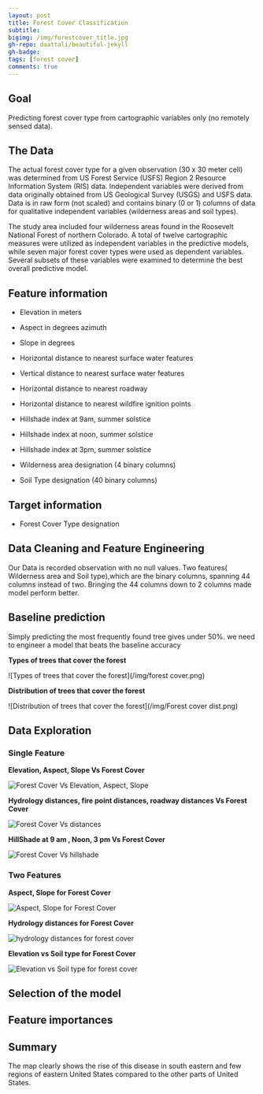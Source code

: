 ```yaml
---
layout: post
title: Forest Cover Classification
subtitle: 
bigimg: /img/forestcover_title.jpg
gh-repo: daattali/beautiful-jekyll
gh-badge: 
tags: [forest cover]
comments: true
---
```

## Goal
  Predicting forest cover type from cartographic variables only
	(no remotely sensed data).

## The Data
  The actual forest cover type for a given observation (30 x 30 meter cell) 
  was determined from US Forest Service (USFS) Region 2 Resource Information System 
(RIS) data.  Independent variables were derived from data originally obtained from 
  US Geological Survey (USGS) and USFS data.  Data is in raw form (not scaled) and contains
binary (0 or 1) columns of data for qualitative independent variables (wilderness areas and soil types).
  
  The study area included four wilderness areas found in 
	the Roosevelt National Forest of northern Colorado.  A total 
	of twelve cartographic measures were utilized as independent 
	variables in the predictive models, while seven major forest 
	cover types were used as dependent variables.  Several subsets 
	of these variables were examined to determine the best overall 
	predictive model. 
	
## Feature information
  
  * Elevation in meters
  
  * Aspect in degrees azimuth
  
  * Slope in degrees
  
  * Horizontal distance to nearest surface water features
  
  * Vertical distance to nearest surface water features
  
  * Horizontal distance to nearest roadway
  
  * Horizontal distance to nearest wildfire ignition points
  
  * Hillshade index at 9am, summer solstice
  
  * Hillshade index at noon, summer solstice
  
  * Hillshade index at 3pm, summer solstice
  
  * Wilderness area designation (4 binary columns)
  
  * Soil Type designation (40 binary columns)

## Target information
  
  * Forest Cover Type designation
  
## Data Cleaning and Feature Engineering
  Our Data is recorded observation with no null values.
  Two features( Wilderness area and Soil type),which are the binary columns, spanning 44 columns instead of two.
  Bringing the 44 columns down to 2 columns made model perform better. 

## Baseline prediction
 Simply predicting the most frequently found tree gives under 50%. we need to engineer a model that beats the baseline accuracy

**Types of trees that cover the forest**

![Types of trees that cover the forest](/img/forest cover.png)

**Distribution of trees that cover the forest**

![Distribution of trees that cover the forest](/img/Forest cover dist.png)

## Data Exploration

### Single Feature

**Elevation, Aspect, Slope Vs Forest Cover**

![Forest Cover Vs Elevation, Aspect, Slope](/img/fc_ele_as_sl.png)

**Hydrology distances, fire point distances, roadway distances Vs Forest Cover**

![Forest Cover Vs distances](/img/fc_dist.png)

**HillShade at 9 am , Noon, 3 pm Vs Forest Cover**

![Forest Cover Vs hillshade](/img/fc_hs.png)

### Two Features
**Aspect, Slope for Forest Cover**

![Aspect, Slope for Forest Cover](/img/fc_as_sl.png)

**Hydrology distances for Forest Cover**

![hydrology distances for forest cover](/img/fc_hy_dist.png)

**Elevation vs Soil type for Forest Cover**

![Elevation vs Soil type for forest cover](/img/ele_st.png)

## Selection of the model

## Feature importances

## Summary

The map clearly shows the rise of this disease in south eastern and few regions of eastern United States compared to the other parts of United States. 
